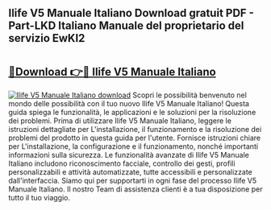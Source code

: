## Ilife V5 Manuale Italiano Download gratuit PDF - Part-LKD Italiano Manuale del proprietario del servizio EwKI2

# <h2><a href="http://dfh2lr.blite.top/?on=Ilife+V5+Manuale+Italiano">🔗Download 👉🔴 Ilife V5 Manuale Italiano</a></h2>

[![Ilife V5 Manuale Italiano download](https://i.imgur.com/lujVjoI.png)](http://dfh2lr.blite.top/?on=Ilife+V5+Manuale+Italiano)
Scopri le possibilità benvenuto nel mondo delle possibilità con il tuo nuovo Ilife V5 Manuale Italiano! Questa guida spiega le funzionalità, le applicazioni e le soluzioni per la risoluzione dei problemi. Prima di utilizzare Ilife V5 Manuale Italiano, leggere le istruzioni dettagliate per L'installazione, il funzionamento e la risoluzione dei problemi del prodotto in questa guida per l'utente. Fornisce istruzioni chiare per L'installazione, la configurazione e il funzionamento, nonché importanti informazioni sulla sicurezza. Le funzionalità avanzate di Ilife V5 Manuale Italiano includono riconoscimento facciale, controllo dei gesti, profili personalizzabili e attività automatizzate, tutte accessibili e personalizzate dall'interfaccia. Siamo qui per supportarti in ogni fase del processo Ilife V5 Manuale Italiano. Il nostro Team di assistenza clienti è a tua disposizione per tutto il tuo viaggio.
